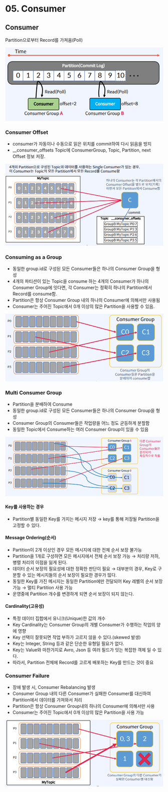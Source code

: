 # 05. Consumer

## Consumer

Partition으로부터 Record를 가져옴(Poll)

![](<../../../../.gitbook/assets/image (18) (1) (1) (1).png>)

### Consumer Offset

* consumer가 자동이나 수동으로 읽은 위치를 commit하여 다시 읽음을 방지
* \_\_consumer\_offsets Topic에 ConsumerGroup, Topic, Partition, next Offset 정보 저장.

![단일 Consumer](<../../../../.gitbook/assets/image (22) (1) (1) (1) (1).png>)

### Consuming as a Group

* 동일한 group.id로 구성된 모든 Consumer들은 하나의 Consumer Group을 형성
* 4개의 파티션이 있는 Topic을 consume 하는 4개의 Consumer가 하나의 Consumer Group에 잇다면, 각 Consumer는 정확히 하나의 Partition에서 Record를 consume함.
* Partition은 항상 Consumer Group 내의 하나의 Consumer에 의해서만 사용됨
* Consumer는 주어진 Topic에서 0개 이상의 많은 Partition을 사용할 수 있음.

![Consuming as a Group](<../../../../.gitbook/assets/image (21) (1) (1) (1).png>)

### Multi Consumer Group

* Partition을 분배하여 Consume
* 동일한 group.id로 구성된 모든 Consumer들은 하나의 Consumer Group을 형성
* Consumer Group의 Consumer들은 작업량을 어느 정도 균등하게 분할함
* 동일한 Topic에서 Consume하는 여러 Consumer Group이 있을 수 있음

![Multi Consumer Group](<../../../../.gitbook/assets/image (34) (1) (1) (1) (1) (1) (1).png>)

#### Key를 사용하는 경우

* Partition별 동일한 Key를 가지는 메시지 저장 → key를 통해 저장될 Partition을 고정할 수 있다.

#### Message Ordering(순서)

* Partition이 2개 이상인 경우 모든 메시지에 대한 전체 순서 보장 불가능
* Partition을 1개로 구성하면 모든 메시지에서 전체 순서 보장 가능 → 처리량 저하, 병렬 처리의 이점을 잃게 된다.
* 데이터 순서 보장의 필요성에 대한 정확한 판단이 필요 → 대부분의 경우, Key로 구분할 수 있는 메시지들의 순서 보장이 필요한 경우가 많다.
* 동일한 Key를 가진 메시지는 동일한 Partition에만 전달되어 Key 레벨의 순서 보장 가능 → 멀티 Partition 사용 가능
* 운영중에 Partition 개수를 변경하게 되면 순서 보장이 되지 않는다.

#### Cardinality(고유성)

* 특정 데이터 집합에서 유니크(Unique)한 값의 개수
* Key Cardinality는 Consumer Group의 개별 Consumer가 수행하는 작업의 양에 영향
* Key 선택이 잘못되면 작업 부하가 고르지 않을 수 있다.(skewed 발생)
* Key는 Integer, String 등과 같은 단순한 유형일 필요가 없다.
* Key는 Value와 마찬가지로 Avro, Json 등 여러 필드가 잇는 복잡한 객체 일 수 있다.
* 따라서, Partition 전체에 Record를 고르게 배포하는 Key를 만드는 것이 중요

### Consumer Failure

* 장애 발생 시, Consumer Rebalancing 발생
* Consumer Group 내의 다른 Consumer가 실패한 Consumer를 대신하여 Partition에서 데이터를 가져와서 처리
* Partition은 항상 Consumer Group내의 하나의 Consumer에 의해서만 사용
* Consumer는 주어진 Topic에서 0개 이상의 많은 Partition을 사용 가능

![](<../../../../.gitbook/assets/image (42) (1) (1).png>)
